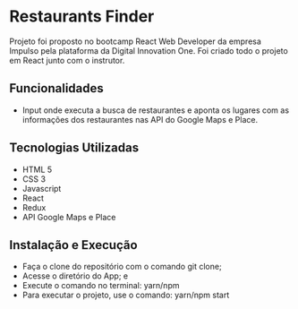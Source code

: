 # Restaurants Finder
Projeto foi proposto no bootcamp React Web Developer da empresa Impulso pela plataforma da Digital Innovation One.
Foi criado todo o projeto em React junto com o instrutor.

## Funcionalidades
- Input onde executa a busca de restaurantes e aponta os lugares com as informações dos restaurantes nas API do Google Maps e Place.

## Tecnologias Utilizadas
- HTML 5
- CSS 3
- Javascript
- React
- Redux
- API Google Maps e Place 

## Instalação e Execução
- Faça o clone do repositório com o comando git clone;
- Acesse o diretório do App; e
- Execute o comando no terminal: yarn/npm
- Para executar o projeto, use o comando: yarn/npm start

